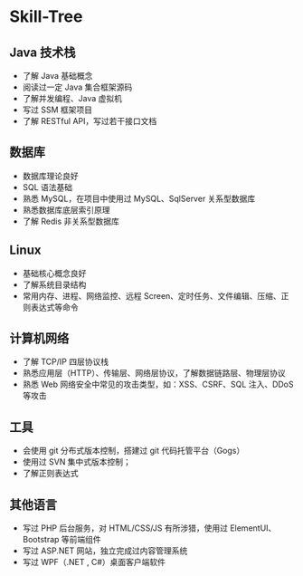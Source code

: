 # Skill-Tree

## Java 技术栈

- 了解 Java 基础概念
- 阅读过一定 Java 集合框架源码
- 了解并发编程、Java 虚拟机
- 写过 SSM 框架项目
- 了解 RESTful API，写过若干接口文档



## 数据库

- 数据库理论良好
- SQL 语法基础
- 熟悉 MySQL，在项目中使用过 MySQL、SqlServer 关系型数据库
- 熟悉数据库底层索引原理
- 了解 Redis 非关系型数据库



## Linux

- 基础核心概念良好
- 了解系统目录结构
- 常用内存、进程、网络监控、远程 Screen、定时任务、文件编辑、压缩、正则表达式等命令



## 计算机网络

- 了解 TCP/IP 四层协议栈
- 熟悉应用层（HTTP）、传输层、网络层协议，了解数据链路层、物理层协议
- 熟悉 Web 网络安全中常见的攻击类型，如：XSS、CSRF、SQL 注入、DDoS 等攻击



## 工具

- 会使用 git 分布式版本控制，搭建过 git 代码托管平台（Gogs）
- 使用过 SVN 集中式版本控制；
- 了解正则表达式



## 其他语言

  - 写过 PHP 后台服务，对 HTML/CSS/JS 有所涉猎，使用过 ElementUI、Bootstrap 等前端组件
  - 写过 ASP.NET 网站，独立完成过内容管理系统
  - 写过 WPF（.NET , C#）桌面客户端软件